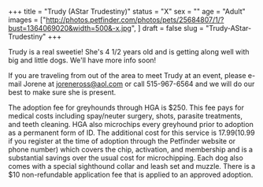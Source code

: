+++
title = "Trudy (AStar Trudestiny)"
status = "X"
sex = ""
age = "Adult"
images = ["http://photos.petfinder.com/photos/pets/25684807/1/?bust=1364069020&width=500&-x.jpg",
]
draft = false
slug = "Trudy-AStar-Trudestiny"
+++

Trudy is a real sweetie! She's 4 1/2 years old and is getting along well with big and little dogs. We'll have more info soon!


If you are traveling from out of the area to meet Trudy at an event, please e-mail Jorene at joreneross@aol.com or call 515-967-6564 and we will do our best to make sure she is present.

The adoption fee for greyhounds through HGA is $250. This fee pays for medical costs including spay/neuter surgery, shots, parasite treatments, and teeth cleaning. HGA also microchips every greyhound prior to adoption as a permanent form of ID. The additional cost for this service is $17.99 ($10.99 if you register at the time of adoption through the Petfinder website or phone number) which covers the chip, activation, and membership and is a substantial savings over the usual cost for microchipping. Each dog also comes with a special sighthound collar and leash set and muzzle. There is a $10 non-refundable application fee that is applied to an approved adoption.

